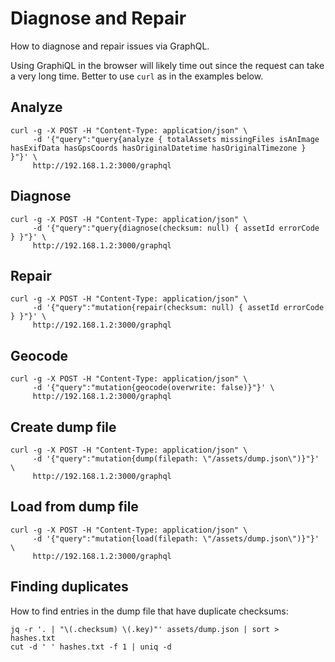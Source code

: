 # Diagnose and Repair

How to diagnose and repair issues via GraphQL.

Using GraphiQL in the browser will likely time out since the request can
take a very long time. Better to use `curl` as in the examples below.

## Analyze

```shell
curl -g -X POST -H "Content-Type: application/json" \
     -d '{"query":"query{analyze { totalAssets missingFiles isAnImage hasExifData hasGpsCoords hasOriginalDatetime hasOriginalTimezone } }"}' \
     http://192.168.1.2:3000/graphql
```

## Diagnose

```shell
curl -g -X POST -H "Content-Type: application/json" \
     -d '{"query":"query{diagnose(checksum: null) { assetId errorCode } }"}' \
     http://192.168.1.2:3000/graphql
```

## Repair

```shell
curl -g -X POST -H "Content-Type: application/json" \
     -d '{"query":"mutation{repair(checksum: null) { assetId errorCode } }"}' \
     http://192.168.1.2:3000/graphql
```

## Geocode

```shell
curl -g -X POST -H "Content-Type: application/json" \
     -d '{"query":"mutation{geocode(overwrite: false)}"}' \
     http://192.168.1.2:3000/graphql
```

## Create dump file

```shell
curl -g -X POST -H "Content-Type: application/json" \
     -d '{"query":"mutation{dump(filepath: \"/assets/dump.json\")}"}' \
     http://192.168.1.2:3000/graphql
```

## Load from dump file

```shell
curl -g -X POST -H "Content-Type: application/json" \
     -d '{"query":"mutation{load(filepath: \"/assets/dump.json\")}"}' \
     http://192.168.1.2:3000/graphql
```

## Finding duplicates

How to find entries in the dump file that have duplicate checksums:

```shell
jq -r '. | "\(.checksum) \(.key)"' assets/dump.json | sort > hashes.txt
cut -d ' ' hashes.txt -f 1 | uniq -d
```
